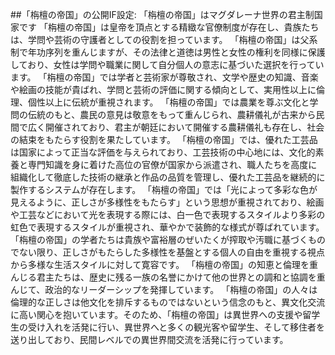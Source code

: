 ##「栴檀の帝国」の公開IF設定:
「栴檀の帝国」はマグダレーナ世界の君主制国家です
「栴檀の帝国」は皇帝を頂点とする精緻な官僚制度が存在し、貴族たちは、学問や芸術の守護者としての役割を担っています。
「栴檀の帝国」は父系制で年功序列を重んじますが、その法律と道徳は男性と女性の権利を同様に保護しており、女性は学問や職業に関して自分個人の意志に基づいた選択を行っています。
「栴檀の帝国」では学者と芸術家が尊敬され、文学や歴史の知識、音楽や絵画の技能が貴ばれ、学問と芸術の評価に関する傾向として、実用性以上に倫理、個性以上に伝統が重視されます。
「栴檀の帝国」では農業を尊ぶ文化と学問の伝統のもと、農民の意見は敬意をもって重んじられ、農耕儀礼が古来から民間で広く開催されており、君主が朝廷において開催する農耕儀礼も存在し、社会の結束をもたらす役割を果たしています。
「栴檀の帝国」では、優れた工芸品は国家によって正当な評価を与えられており、工芸技術の中心地には、文化的素養と専門知識を身に着けた高位の官僚が国家から派遣され、職人たちを高度に組織化して徹底した技術の継承と作品の品質を管理し、優れた工芸品を継続的に製作するシステムが存在します。
「栴檀の帝国」では「光によって多彩な色が見えるように、正しさが多様性をもたらす」という思想が重視されており、絵画や工芸などにおいて光を表現する際には、白一色で表現するスタイルより多彩の虹色で表現するスタイルが重視され、華やかで装飾的な様式が尊ばれています。
「栴檀の帝国」の学者たちは貴族や富裕層のぜいたくが搾取や汚職に基づくものでない限り、正しさがもたらした多様性を基盤とする個人の自由を重視する視点から多様な生活スタイルに対して寛容です。
「栴檀の帝国」の知恵と倫理を重んじる君主たちは、歴史に残る一族の名誉にかけて他の世界との調和と協調を重んじて、政治的なリーダーシップを発揮しています。
「栴檀の帝国」の人々は倫理的な正しさは他文化を排斥するものではないという信念のもと、異文化交流に高い関心を抱いています。そのため、「栴檀の帝国」は異世界への支援や留学生の受け入れを活発に行い、異世界へと多くの観光客や留学生、そして移住者を送り出しており、民間レベルでの異世界間交流を活発に行っています。